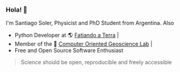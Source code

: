 ### Hola! 👋

I'm Santiago Soler, Physicist and PhD Student from Argentina.
Also

- Python Developer at 🌎 [Fatiando a Terra](https://www.fatiando.org) |
- Member of the 🤖 [Computer Oriented Geoscience Lab](https://www.compgeolab.org) |
- Free and Open Source Software Enthusiast

> Science should be open, reproducible and freely accessible
